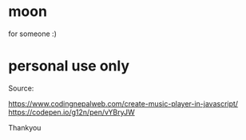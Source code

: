 # moon
 for someone :)


# personal use only


Source:


https://www.codingnepalweb.com/create-music-player-in-javascript/
<br>
https://codepen.io/g12n/pen/vYBryJW
 
Thankyou


 
